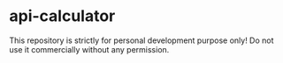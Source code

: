 # api-calculator
This repository is strictly for personal development purpose only! Do not use it commercially without any permission.